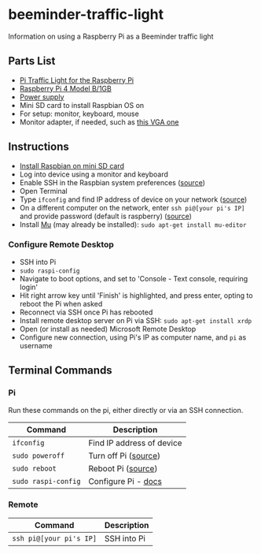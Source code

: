 # beeminder-traffic-light
Information on using a Raspberry Pi as a Beeminder traffic light

## Parts List

- [Pi Traffic Light for the Raspberry Pi](https://www.amazon.com/Pi-Traffic-Light-Raspberry/dp/B00P8VFA42/ref=semantic_sims_1/130-6975241-4392340?_encoding=UTF8&pd_rd_i=B00P8VFA42&pd_rd_r=7283f3a1-82c3-44b2-af30-152f2976ce75&pd_rd_w=HQYPc&pd_rd_wg=hxvNO&pf_rd_p=b42baf07-5cc2-47ee-8f0b-ef2828d2c700&pf_rd_r=H8MJ6F4P9SE2CQ713HM0&psc=1&refRID=H8MJ6F4P9SE2CQ713HM0)
- [Raspberry Pi 4 Model B/1GB](https://www.pishop.us/product/raspberry-pi-4-model-b-1gb/?src=raspberrypi)
- [Power supply](https://www.amazon.com/CanaKit-Raspberry-Power-Supply-USB-C/dp/B07TYQRXTK/ref=sr_1_2?keywords=canakit+pi+4+power&qid=1568845040&sr=8-2)
- Mini SD card to install Raspbian OS on
- For setup: monitor, keyboard, mouse
- Monitor adapter, if needed, such as [this VGA one](https://www.amazon.com/dp/B07QFVK1T6/ref=pe_825000_114665720_TE_item?pldnSite=1)

## Instructions

- [Install Raspbian on mini SD card](https://www.raspberrypi.org/documentation/installation/installing-images/)
- Log into device using a monitor and keyboard
- Enable SSH in the Raspbian system preferences ([source](https://itsfoss.com/ssh-into-raspberry/))
- Open Terminal
- Type `ifconfig` and find IP address of device on your network ([source](https://itsfoss.com/ssh-into-raspberry/))
- On a different computer on the network, enter `ssh pi@[your pi's IP]` and provide password (default is raspberry) ([source](https://itsfoss.com/ssh-into-raspberry/))
- Install [Mu](https://codewith.mu/) (may already be installed): `sudo apt-get install mu-editor`

### Configure Remote Desktop

- SSH into Pi
- `sudo raspi-config`
- Navigate to boot options, and set to 'Console - Text console, requiring login'
- Hit right arrow key until 'Finish' is highlighted, and press enter, opting to reboot the Pi when asked
- Reconnect via SSH once Pi has rebooted
- Install remote desktop server on Pi via SSH: `sudo apt-get install xrdp`
- Open (or install as needed) Microsoft Remote Desktop
- Configure new connection, using Pi's IP as computer name, and `pi` as username

## Terminal Commands

### Pi

Run these commands on the pi, either directly or via an SSH connection.

Command             | Description
--------------------|---------------
`ifconfig`          | Find IP address of device
`sudo poweroff`     | Turn off Pi ([source](https://askubuntu.com/questions/187071/how-do-i-shut-down-or-reboot-from-a-terminal))
`sudo reboot`       | Reboot Pi ([source](https://askubuntu.com/questions/187071/how-do-i-shut-down-or-reboot-from-a-terminal))
`sudo raspi-config` | Configure Pi - [docs](https://www.raspberrypi.org/documentation/configuration/raspi-config.md)

### Remote

Command                 | Description
------------------------|---------------
`ssh pi@[your pi's IP]` | SSH into Pi
